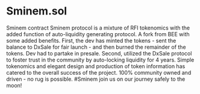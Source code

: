 # Sminem.sol
Sminem contract
Sminem protocol is a mixture of RFI tokenomics with the added function of auto-liquidity generating protocol. A fork from BEE with some added benefits.
First, the dev has minted the tokens - sent the balance to DxSale for fair launch - and then burned the remainder of the tokens. Dev had to partake in presale.
Second, utilized the DxSale protocol to foster trust in the community by auto-locking liquidity for 4 years.
Simple tokenomics and elegant design and production of token information has catered to the overall success of the project.
100% community owned and driven - no rug is possible. 
#Sminem join us on our journey safely to the moon!
